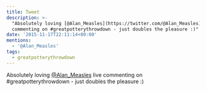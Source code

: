 ```yaml
---
title: Tweet
description: >-
  "Absolutely loving [@Alan_Measles](https://twitter.com/@Alan_Measles) live
  commenting on #greatpotterythrowdown - just doubles the pleasure :)"
date: '2015-11-17T22:11:14+00:00'
mentions:
  - '@Alan_Measles'
tags:
  - greatpotterythrowdown
---
```

Absolutely loving [@Alan_Measles](https://twitter.com/@Alan_Measles) live commenting on #greatpotterythrowdown - just doubles the pleasure :)

